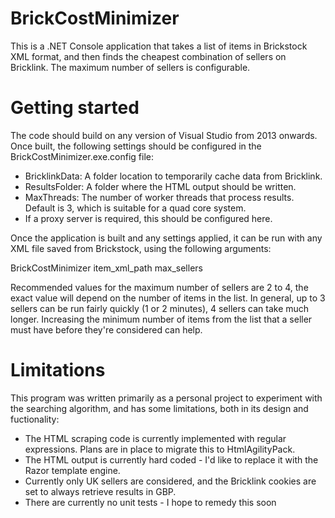 # BrickCostMinimizer
This is a .NET Console application that takes a list of items in Brickstock XML format, and then finds the cheapest combination of sellers on Bricklink. The maximum number of sellers is configurable.

# Getting started
The code should build on any version of Visual Studio from 2013 onwards. Once built, the following settings should be configured in the BrickCostMinimizer.exe.config file:

- BricklinkData: A folder location to temporarily cache data from Bricklink.
- ResultsFolder: A folder where the HTML output should be written.
- MaxThreads: The number of worker threads that process results. Default is 3, which is suitable for a quad core system.
- If a proxy server is required, this should be configured here.

Once the application is built and any settings applied, it can be run with any XML file saved from Brickstock, using the following arguments:

BrickCostMinimizer item_xml_path max_sellers

Recommended values for the maximum number of sellers are 2 to 4, the exact value will depend on the number of items in the list. In general, up to 3 sellers can be run fairly quickly (1 or 2 minutes), 4 sellers can take much longer. Increasing the minimum number of items from the list that a seller must have before they're considered can help.

# Limitations

This program was written primarily as a personal project to experiment with the searching algorithm, and has some limitations, both in its design and fuctionality:

- The HTML scraping code is currently implemented with regular expressions. Plans are in place to migrate this to HtmlAgilityPack.
- The HTML output is currently hard coded - I'd like to replace it with the Razor template engine.
- Currently only UK sellers are considered, and the Bricklink cookies are set to always retrieve results in GBP.
- There are currently no unit tests - I hope to remedy this soon
